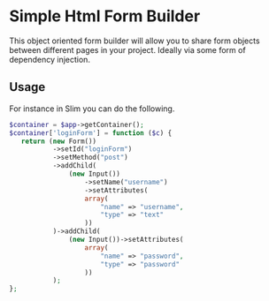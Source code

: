 # Simple Html Form Builder

This object oriented form builder will allow you to share form objects between different pages in your project.
Ideally via some form of dependency injection.

## Usage

For instance in Slim you can do the following.

```php
$container = $app->getContainer();
$container['loginForm'] = function ($c) {
   return (new Form())
           ->setId("loginForm")
           ->setMethod("post")
           ->addChild(
               (new Input())
                   ->setName("username")
                   ->setAttributes(
                   array(
                       "name" => "username",
                       "type" => "text"
                   ))
           )->addChild(
               (new Input())->setAttributes(
                   array(
                       "name" => "password",
                       "type" => "password"
                   ))
           );
};

```